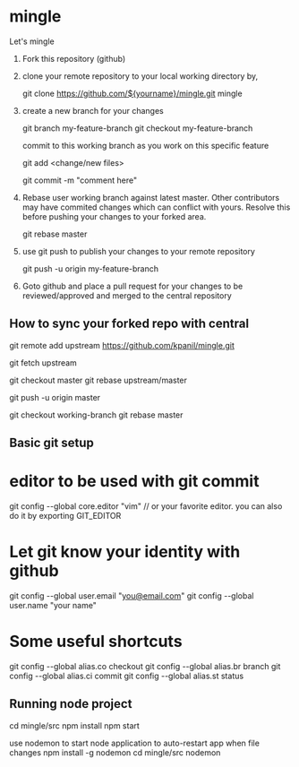 # mingle
Let's mingle

1. Fork this repository (github)

2. clone your remote repository to your local working directory by,

   git clone https://github.com/${yourname}/mingle.git mingle

3. create a new branch for your changes

   git branch my-feature-branch
   git checkout my-feature-branch 

   commit to this working branch as you work on this specific feature

   git add <change/new files>

   git commit -m "comment here"

4. Rebase user working branch against latest master. Other contributors may have commited changes which can conflict with yours.
   Resolve this before pushing your changes to your forked area.

    git rebase master

5. use git push to publish your changes to your remote repository

   git push -u origin my-feature-branch

6. Goto github and place a pull request for your changes to be reviewed/approved and merged to the central repository


 How to sync your forked repo with central
 ----------------------------------------

  git remote add upstream https://github.com/kpanil/mingle.git

  git fetch upstream
  
  git checkout master
  git rebase upstream/master

  git push -u origin master

  git checkout working-branch
  git rebase master

 Basic git setup
 ---------------

 # editor to be used with git commit

 git config --global core.editor "vim" // or your favorite editor. you can also do it by exporting GIT_EDITOR

 # Let git know your identity with github

 git config --global user.email "you@email.com"
 git config --global user.name  "your name"

 # Some useful shortcuts

 git config --global alias.co checkout
 git config --global alias.br branch
 git config --global alias.ci commit
 git config --global alias.st status

 ## Running node project

 cd mingle/src
 npm install
 npm start

 use nodemon to start node application to auto-restart app when file changes
 npm install -g nodemon
 cd mingle/src
 nodemon

